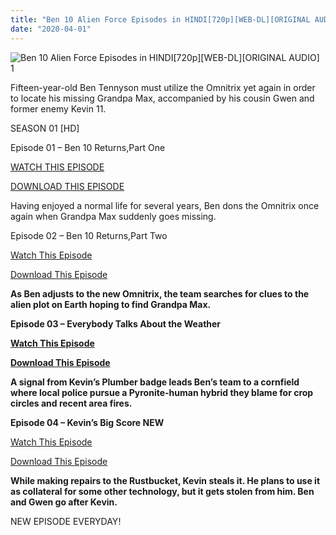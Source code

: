 ```yaml
---
title: "Ben 10 Alien Force Episodes in HINDI[720p][WEB-DL][ORIGINAL AUDIO]"
date: "2020-04-01"
---
```


![Ben 10 Alien Force Episodes in HINDI[720p][WEB-DL][ORIGINAL AUDIO] 1](https://i1.wp.com/www.cartoontechkid.co.in/wp-content/uploads/2020/03/imageproxy.jpg?fit=990{cc12359f2e95e552e186e4de70c84d5cbcf99205a26c61ac9b84937885664646}2C556&ssl=1 "Ben 10 Alien Force Episodes in HINDI[720p][WEB-DL][ORIGINAL AUDIO] 1")

Fifteen-year-old Ben Tennyson must utilize the Omnitrix yet again in order to locate his missing Grandpa Max, accompanied by his cousin Gwen and former enemy Kevin 11. 

  

SEASON 01 \[HD\]

  

Episode 01 – Ben 10 Returns,Part One

[WATCH THIS EPISODE](https://gplinks.co/pWFsI3aM)

[DOWNLOAD THIS EPISODE](https://gplinks.co/mXD7wV)

Having enjoyed a normal life for several years, Ben dons the Omnitrix once again when Grandpa Max suddenly goes missing.

  

Episode 02 – Ben 10 Returns,Part Two

[Watch This Episode](https://gplinks.co/MqkBQUm7) 

[Download This Episode](https://gplinks.co/CXsNxcCs)

  

**As Ben adjusts to the new Omnitrix, the team searches for clues to the alien plot on Earth hoping to find Grandpa Max.**

**Episode 03 – Everybody Talks About the Weather** 

**[Watch This Episode](https://gplinks.co/WQWvJbP)** 

**[Download This Episode](https://gplinks.co/s9kTJsD)**

  

**A signal from Kevin’s Plumber badge leads Ben’s team to a cornfield where local police pursue a Pyronite-human hybrid they blame for crop circles and recent area fires.**

**Episode 04 – Kevin’s Big Score NEW**

[Watch This Episode](https://gplinks.co/LiTRUkEB) 

[Download This Episode](https://gplinks.co/GJGOd9)

  

**While making repairs to the Rustbucket, Kevin steals it. He plans to use it as collateral for some other technology, but it gets stolen from him. Ben and Gwen go after Kevin.**

NEW EPISODE EVERYDAY!

